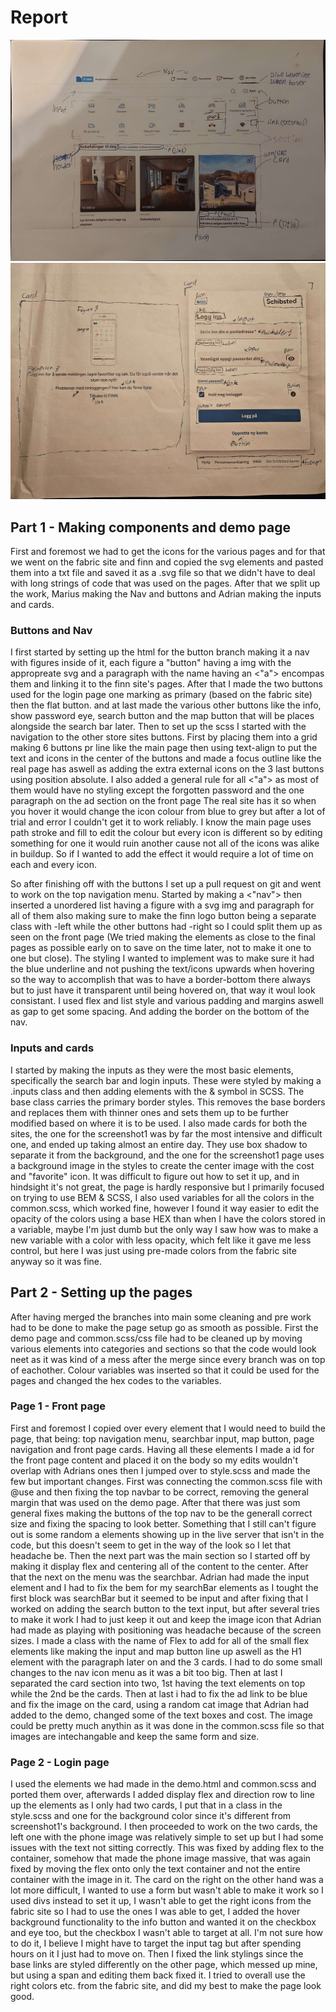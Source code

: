 # Report
![Page1 notes](../assets/iconsImages/screenshotPage1.jpg)
![Page2 notes](../assets/iconsImages/screenshotPage2.jpg)
## Part 1 - Making components and demo page 

First and foremost we had to get the icons for the various pages and for that we went on the fabric site and finn and copied the svg elements and pasted them into a txt file and saved it as a .svg file so that we didn't have to deal with long strings of code that was used on the pages.
After that we split up the work, Marius making the Nav and buttons and Adrian making the inputs and cards.

### Buttons and Nav
I first started by setting up the html for the button branch making it a nav with figures inside of it, each figure a "button" having a img with the appropreate svg and a paragraph with the name having an <"a"> encompas them and linking it to the finn site's pages.
After that I made the two buttons used for the login page one marking as primary (based on the fabric site) then the flat button. and at last made the various other buttons like the info, show password eye, search button and the map button that will be places alongside the search bar later.
Then to set up the scss I started with the navigation to the other store sites buttons. First by placing them into a grid making 6 buttons pr line like the main page then using text-align to put the text and icons in the center of the buttons and made a focus outline like the real page has aswell as adding the extra external icons on the 3 last buttons using position absolute. I also added a general rule for all <"a"> as most of them would have no styling except the forgotten password and the one paragraph on the ad section on the front page
The real site has it so when you hover it would change the icon colour from blue to grey but after a lot of trial and error I couldn't get it to work reliably. I know the main page uses path stroke and fill to edit the colour but every icon is different so by editing something for one it would ruin another cause not all of the icons was alike in buildup. So if I wanted to add the effect it would require a lot of time on each and every icon.

So after finishing off with the buttons I set up a pull request on git and went to work on the top navigation menu.
Started by making a <"nav"> then inserted a unordered list having a figure with a svg img and paragraph for all of them also making sure to make the finn logo button being a separate class with -left while the other buttons had -right so I could split them up as seen on the front page (We tried making the elements as close to the final pages as possible early on to save on the time later, not to make it one to one but close).
The styling I wanted to implement was to make sure it had the blue underline and not pushing the text/icons upwards when hovering so the way to accomplish that was to have a border-bottom there always but to just have it transparent until being hovered on, that way it woul look consistant. I used flex and list style and various padding and margins aswell as gap to get some spacing. And adding the border on the bottom of the nav.

### Inputs and cards
I started by making the inputs as they were the most basic elements, specifically the search bar and login inputs. These were styled by making a .inputs class and then adding elements with the & symbol in SCSS. The base class carries the primary border styles. This removes the base borders and replaces them with thinner ones and sets them up to be further modified based on where it is to be used. I also made cards for both the sites, the one for the screenshot1 was by far the most intensive and difficult one, and ended up taking almost an entire day. They use box shadow to separate it from the background, and the one for the screenshot1 page uses a background image  in the styles to create the center image with the cost and "favorite" icon. It was difficult to figure out how to set it up, and in hindsight it's not great, the page is hardly responsive but I primarily focused on trying to use BEM & SCSS, I also used variables for all the colors in the common.scss, which worked fine, however I found it way easier to edit the opacity of the colors using a base HEX than when I have the colors stored in a variable, maybe I'm just dumb but the only way I saw how was to make a new variable with a color with less opacity, which felt like it gave me less control, but here I was just using pre-made colors from the fabric site anyway so it was fine.


## Part 2 - Setting up the pages

After having merged the branches into main some cleaning and pre work had to be done to make the page setup go as smooth as possible. First the demo page and common.scss/css file had to be cleaned up by moving various elements into categories and sections so that the code would look neet as it was kind of a mess after the merge since every branch was on top of eachother. Colour variables was inserted so that it could be used for the pages and changed the hex codes to the variables.

### Page 1 - Front page
First and foremost I copied over every element that I would need to build the page, that being:
top navigation menu, searchbar input, map button, page navigation and front page cards.
Having all these elements I made a id for the front page content and placed it on the body so my edits wouldn't overlap with Adrians ones then I jumped over to style.scss and made the few but important changes.
First was connecting the common.scss file with @use and then fixing the top navbar to be correct, removing the general margin that was used on the demo page. After that there was just som general fixes making the buttons of the top nav to be the generall correct size and fixing the spacing to look better. Something that I still can't figure out is some random a elements showing up in the live server that isn't in the code, but this doesn't seem to get in the way of the look so I let that headache be.
Then the next part was the main section so I started off by making it display flex and centering all of the content to the center. After that the next on the menu was the searchbar. Adrian had made the input element and I had to fix the bem for my searchBar elements as I tought the first block was searchBar but it seemed to be input and after fixing that I worked on adding the search button to the text input, but after several tries to make it work I had to just keep it out and keep the image icon that Adrian had made as playing with positioning was headache because of the screen sizes. I made a class with the name of Flex to add for all of the small flex elements like making the input and map button line up aswell as the H1 element with the paragraph later on and the 3 cards.
I had to do some small changes to the nav icon menu as it was a bit too big. Then at last I separated the card section into two, 1st having the text elements on top while the 2nd be the cards. Then at last i had to fix the ad link to be blue and fix the image on the card, using a random cat image that Adrian had added to the demo, changed some of the text boxes and cost. The image could be pretty much anythin as it was done in the common.scss file so that images are intechangable and keep the same form and size. 

### Page 2 - Login page
I used the elements we had made in the demo.html and common.scss and ported them over, afterwards I added display flex and direction row to line up the elements as I only had two cards, I put that in a class in the style.scss and one for the background color since it's different from screenshot1's background. I then proceeded to work on the two cards, the left one with the phone image was relatively simple to set up but I had some issues with the text not sitting correctly. This was fixed by adding flex to the container, somehow that made the phone image massive, that was again fixed by moving the flex onto only the text container and not the entire container with the image in it. The card on the right on the other hand was a lot more difficult, I wanted to use a form but wasn't able to make it work so I used divs instead to set it up, I wasn't able to get the right icons from the fabric site so I had to use the ones I was able to get, I added the hover background functionality to the info button and wanted it on the checkbox and eye too, but the checkbox I wasn't able to target at all. I'm not sure how to do it, I believe I might have to target the input tag but after spending hours on it I just had to move on. Then I fixed the link stylings since the base links are styled differently on the other page, which messed up mine, but using a span and editing them back fixed it. I tried to overall use the right colors etc. from the fabric site, and did my best to make the page look good.

